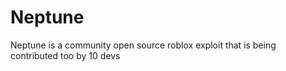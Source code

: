 # Neptune
Neptune is a community open source roblox exploit that is being contributed too by 10 devs
